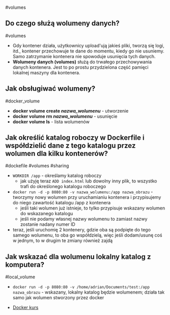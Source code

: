 #volumes

## Do czego służą wolumeny danych?
#volumes 
- Gdy kontener działa, użytkownicy upload'ują jakieś pliki, tworzą się logi, itd., kontener przechowuje te dane do momentu, kiedy go nie usuniemy. Samo zatrzymanie kontenera nie spowoduje usunięcia tych danych.
- **Wolumeny danych (volumes)** służą do trwałego przechowywania danych kontenera. Jest to po prostu przydzielona część pamięci lokalnej maszyny dla kontenera.

## Jak obsługiwać wolumeny?
#docker_volume
- **docker volume create *nazwa_wolumenu*** - utworzenie
- **docker volume rm *nazwa_wolumenu*** - usunięcie
- **docker volume ls** - lista wolumenów

## Jak określić katalog roboczy w Dockerfile i współdzielić dane z tego katalogu przez wolumen dla kilku kontenerów?
#dockefile #volumes #sharing
- `WORKDIR /app` - określamy katalog roboczy
	- jak użyję teraz `ADD index.html` lub dowolny inny plik, to wszystko trafi do określonego katalogu roboczego
- `docker run -d -p 8080:80 -v nazwa_wolumenu:/app nazwa_obrazu` - tworzymy nowy wolumen przy uruchamianiu kontenera i przypisujemy do niego zawartość katalogu /app z kontenera
	- jeśli taki wolumen już istnieje, to tylko przypisuje wskazany wolumen do wskazanego katalogu
	- jeśli nie podamy własnej nazwy wolumenu to zamiast nazwy zostanie nadany numer ID
- teraz, jeśli uruchomię 2 kontenery, gdzie oba są podpięte do tego samego wolumenu, to oba go współdzielą, więc jeśli dodam/usunę coś w jednym, to w drugim te zmiany również zajdą

## Jak wskazać dla wolumenu lokalny katalog z komputera?
#local_volume
- `docker run -d -p 8080:80 -v /home/adrian/Documents/test:/app nazwa_obrazu` - wskazany, lokalny katalog będzie wolumenem; działa tak samo jak wolumen stworzony przez docker






- [Docker kurs](https://www.youtube.com/watch?v=WlntE7QUcBY&list=PLj-pbEqbjo6ABYxLDCKqvo3e0flutpbCy&index=7)